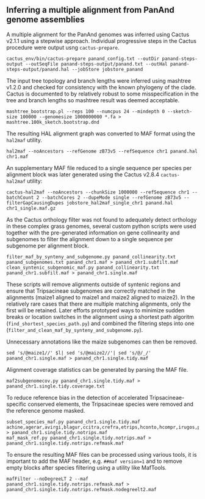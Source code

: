 
## Inferring a multiple alignment from PanAnd genome assemblies

A multiple alignment for the PanAnd genomes was inferred using Cactus v2.1.1 using a stepwise approach. Individual progressive steps in the Cactus procedure were output usng `cactus-prepare`.

```
cactus_env/bin/cactus-prepare panand_config.txt --outDir panand-steps-output --outSeqFile panand-steps-output/panand.txt --outHal panand-steps-output/panand.hal --jobStore jobstore_panand
```

The input tree topology and branch lengths were inferred using mashtree v1.2.0 and checked for consistency with the known phylogeny of the clade. Cactus is documented to by relatively robust to some misspecification in the tree and branch lengths so mashtree result was deemed acceptable.

```
mashtree_bootstrap.pl --reps 100 --numcpus 24 --mindepth 0 --sketch-size 100000 --genomesize 1000000000 *.fa > mashtree.100k_sketch.bootstrap.dnd
```

The resulting HAL alignment graph was converted to MAF format using the `hal2maf` utility.

```
hal2maf --noAncestors --refGenome zB73v5 --refSequence chr1 panand.hal chr1.maf
```

An supplementary MAF file reduced to a single sequence per species per alignment block was later generated using the Cactus v2.8.4 `cactus-hal2maf` utility:

```
cactus-hal2maf --noAncestors --chunkSize 1000000 --refSequence chr1 --batchCount 2 --batchCores 2 --dupeMode single --refGenome zB73v5 --filterGapCausingDupes jobstore_hal2maf_single_chr1 panand.hal chr1_single.maf.gz
```

As the Cactus orthology filter was not found to adequately detect orthology in these complex grass genomes, several custom python scripts were used together with the pre-generated information on gene collinearity and subgenomes to filter the alignment down to a single sequence per subgenome per alignment block.

```
filter_maf_by_synteny_and_subgenome.py panand_collinearity.txt panand_subgenomes.txt panand_chr1.maf > panand_chr1.subfilt.maf
clean_syntenic_subgenomic_maf.py panand_collinearity.txt panand_chr1.subfilt.maf > panand_chr1.single.maf
```

These scripts will remove alignments outside of syntenic regions and ensure that Tripsacineae subgenomes are correctly matched in the alignments (maize1 aligned to maize1 and maize2 aligned to maize2). In the relatively rare cases that there are multiple matching alignments, only the first will be retained. Later efforts prototyped ways to minimize sudden breaks or location switches in the alignment using a shortest path algoritm (`find_shortest_species_path.py`) and combined the filtering steps into one (`filter_and_clean_maf_by_synteny_and_subgenome.py`).

Unnecessary annotations like the maize subgenomes can then be removed.
```
sed 's/@maize1//' $l| sed 's/@maize2//'| sed 's/@/_/' panand_chr1.single.maf > panand_chr1.single.tidy.maf
```

Alignment coverage statistics can be generated by parsing the MAF file.
```
maf2subgenomecov.py panand_chr1.single.tidy.maf > panand_chr1.single.tidy.coverage.txt
```

To reduce reference bias in the detection of accelerated Tripsacineae-specific conserved elements, the Tripsacineae species were removed and the reference genome masked.

```
subset_species_maf.py panand_chr1.single.tidy.maf achine,agerar,avirgi,blagur,ccitra,crefra,etrips,hconto,hcompr,irugos,ppanic,rrottb,rtuber,smicro,sscopa,telega,ttrian,udigit,vcuspi,sbicol,sspont,aburma,snutan,zB73v5 > panand_chr1.single.tidy.notrips.maf
maf_mask_ref.py panand_chr1.single.tidy.notrips.maf > panand_chr1.single.tidy.notrips.refmask.maf
```

To ensure the resulting MAF files can be processed using various tools, it is important to add the MAF header, e.g. `##maf version=1` and to remove empty blocks after species filtering using a utility like MafTools.
```
mafFilter --noDegreeLT 2 --maf panand_chr1.single.tidy.notrips.refmask.maf > panand_chr1.single.tidy.notrips.refmask.nodegreelt2.maf
```
